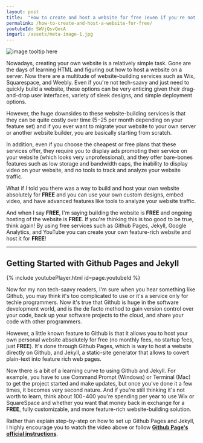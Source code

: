 ```yaml
---
layout: post
title:  "How to create and host a website for free (even if you're not tech-savvy)"
permalink: /how-to-create-and-host-a-website-for-free/
youtubeId: SWVjQsvQocA
imgurl: /assets/meta-image-1.jpg
---
```


![image tooltip here]({{page.imgurl|relative_url}})

Nowadays, creating your own website is a relatively simple task. Gone are the days of learning HTML and figuring out how to host a website on a server. Now there are a multitude of website-building services such as Wix, Squarespace, and Weebly. Even if you're not tech-saavy and just need to quickly build a website, these options can be very enticing given their drag-and-drop user interfaces, variety of sleek designs, and simple deployment options.

However, the huge downsides to these website-building services is that they can be quite costly over time ($5-$25 per month depending on your feature set) and if you ever want to migrate your website to your own server or another website builder, you are basically starting from scratch. 

In addition, even if you choose the cheapest or free plans that these services offer, they require you to display ads promoting their service on your website (which looks very unprofessional), and they offer bare-bones features such as low storage and bandwidth caps, the inability to display video on your website, and no tools to track and analyze your website traffic.

What if I told you there was a way to build and host your own website absolutely for **FREE** and you can use your own custom designs, embed video, and have advanced features like tools to analyze your website traffic.

And when I say **FREE**, I'm saying building the website is **FREE** and ongoing hosting of the website is **FREE**. If you're thinking this is too good to be true, think again! By using free services such as Github Pages, Jekyll, Google Analytics, and YouTube you can create your own feature-rich website and host it for **FREE**!

----

## Getting Started with Github Pages and Jekyll

{% include youtubePlayer.html id=page.youtubeId %}

Now for my non tech-saavy readers, I'm sure when you hear something like Github, you may think it's too complicated to use or it's a service only for techie programmers. Now it's true that Github is huge in the software development world, and is the de facto method to gain version control over your code, back up your software projects to the cloud, and share your code with other programmers. 

However, a little known feature to Github is that it allows you to host your own personal website absolutely for free (no monthly fees, no startup fees, just **FREE**). It's done through Github Pages, which is way to host a website directly on Github, and Jekyll, a static-site generator that allows to covert plain-text into feature rich web pages.

Now there is a bit of a learning curve to using Github and Jekyll. For example, you have to use Command Prompt (Windows) or Terminal (Mac) to get the project started and make updates, but once you've done it a few times, it becomes very second nature. And if you're still thinking it's not worth to learn, think about $100-$400 you're spending per year to use Wix or SquareSpace and whether you want that money back in exchange for a **FREE**, fully customizable, and more feature-rich website-building solution.

Rather than explain step-by-step on how to set up Github Pages and Jekyll, I highly encourage you to watch the video above or follow [**Github Page's official instructions**](https://help.github.com/articles/setting-up-your-github-pages-site-locally-with-jekyll/).






